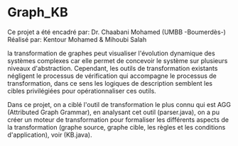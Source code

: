 # Graph_KB

   Ce projet a été encadré par: Dr. Chaabani Mohamed (UMBB -Boumerdès-)
   Réalisé par: Kentour Mohamed & Mihoubi Salah
   
la transformation de graphes peut visualiser l'évolution dynamique des systèmes complexes car elle permet de concevoir le système sur plusieurs niveaux d'abstraction. Cependant, les outils de transformation existants négligent le processus de vérification qui accompagne le processus de transformation, dans ce sens les logiques de description semblent les cibles privilégiées pour opérationnaliser ces outils. 

Dans ce projet, on a ciblé l'outil de transformation le plus connu qui est AGG (Attributed Graph Grammar), en analysant cet outil (parser.java), on a pu créer un moteur de transformation pour formaliser les différents aspects de la transformation (graphe source, graphe cible, les règles et les conditions d'application), voir (KB.java).
